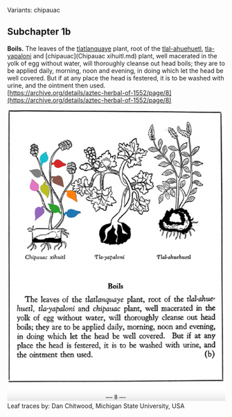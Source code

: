 Variants: chipauac  

## Subchapter 1b  
**Boils.** The leaves of the [tlatlanquaye](Tlatlanquaye.md) plant, root of the [tlal-ahuehuetl](Tlal-ahuehuetl.md), [tla-yapaloni](Tla-yapaloni.md) and [chipauac](Chipauac xihuitl.md) plant, well macerated in the yolk of egg without water, will thoroughly cleanse out head boils; they are to be applied daily, morning, noon and evening, in doing which let the head be well covered. But if at any place the head is festered, it is to be washed with urine, and the ointment then used.  
[https://archive.org/details/aztec-herbal-of-1552/page/8](https://archive.org/details/aztec-herbal-of-1552/page/8)  

![D_ID092_p008_01_Chipauac_xihuitl.png](assets/D_ID092_p008_01_Chipauac_xihuitl.png)  
Leaf traces by: Dan Chitwood, Michigan State University, USA  
